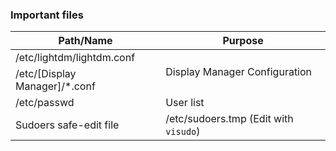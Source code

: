 ### Important files
<table>
    <thead>
        <tr>
            <th>Path/Name</th>
            <th>Purpose</th>
        </tr>
    </thead>
    <tbody>
        <tr>
            <td rowspan=1>/etc/lightdm/lightdm.conf</td>
            <td rowspan=2>Display Manager Configuration</td>
        </tr>
        <tr>
            <td>/etc/[Display Manager]/*.conf</td>
        </tr>
        <tr>
            <td rowspan=1>/etc/passwd</td>
            <td>User list</td>
        </tr>
        <tr>
            <td>Sudoers safe-edit file</td>
            <td>/etc/sudoers.tmp (Edit with <code>visudo</code>)</td>
        </tr>
    </tbody>
</table>
